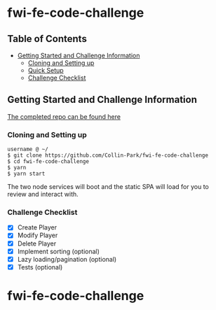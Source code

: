 # fwi-fe-code-challenge

## Table of Contents

- [Getting Started and Challenge Information](#getting-started-and-challenge-information)
  - [Cloning and Setting up](#cloning-and-setting-up)
  - [Quick Setup](#quick-setup)
  - [Challenge Checklist](#challenge-checklist)

## Getting Started and Challenge Information

[The completed repo can be found here](https://github.com/Collin-Park/fwi-fe-code-challenge)

### Cloning and Setting up

```
username @ ~/
$ git clone https://github.com/Collin-Park/fwi-fe-code-challenge
$ cd fwi-fe-code-challenge
$ yarn
$ yarn start
```

The two node services will boot and the static SPA will load for you to review
and interact with.

### Challenge Checklist

- [x] Create Player
- [x] Modify Player
- [x] Delete Player
- [x] Implement sorting (optional)
- [x] Lazy loading/pagination (optional)
- [x] Tests (optional)

# fwi-fe-code-challenge
